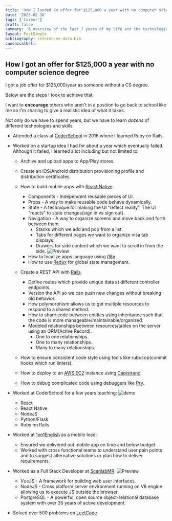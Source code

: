```yaml
---
title: 'How I landed an offer for $125,000 a year with no computer science degree'
date: '2023-02-10'
tags: ['Career']
draft: false
summary: 'A overview of the last 7 years of my life and the technologies/skills Ive learned and things Ive done to get a $125,000 a year offer'
layout: PostSimple
bibliography: references-data.bib
canonicalUrl:
---
```


## How I got an offer for $125,000 a year with no computer science degree

I got a job offer for $125,000/year as someone without a CS degree.

Below are the steps I took to achieve that.

I want to **encourage** others who aren't in a position to go back to school
like me so I'm sharing to give a realistic idea of what it takes.

Not only do we have to spend years, but we have to learn _dozens_ of different technologies
and skills.

- Attended a class at [CoderSchool](https://coderschool.vn/) in 2016 where I
  learned Ruby on Rails.
- Worked on a startup idea I had for about a year which eventually failed.
  Although it failed, I learned a lot including but not limited to:

  - Archive and upload apps to App/Play stores.
  - Create an iOS/Android distribution provisioning profile and distribution certificates.
  - How to build mobile apps with [React Native](https://reactnative.dev/).

    - Components - Independent reusable pieces of UI.
    - Props - A way to make reusable code behave dynamically.
    - State - A technique for making the UI “reflect reality”. The UI "reacts" to state changes(sign in vs sign out).
    - Navigation - A way to organize screens and move back and forth between them.
      - Stacks which we add and pop from a list.
      - Tabs for different pages we want to organize visa tab displays.
      - Drawers for side content which we want to scroll in from the side.
        ![Preview](https://i.imgur.com/jXq0pT5.png)
    - How to localize apps language using [i18n](https://www.npmjs.com/package/react-native-i18n).
    - How to use [Redux](https://redux.js.org/) for global state management.

  - Create a REST API with [Rails](https://rubyonrails.org/).
    - Define routes which provide unique data at different controller endpoints.
    - Version the API so we can push new changes without breaking old behavior.
    - How polymorphism allows us to get multiple resources to respond to a shared method.
    - How to share code between entities using inheritance such that the code is
      more manageable/maintainable/organized.
    - Modeled relationships between resources/tables on the server using an ORM(Active Record).
      - One to one relationships.
      - One to many relationships.
      - Many to many relationships.
  - How to ensure consistent code style using tools like rubocop(commit hooks which run linters).
  - How to deploy to an [AWS EC2](https://aws.amazon.com/pm/ec2/?trk=36c6da98-7b20-48fa-8225-4784bced9843&sc_channel=ps&s_kwcid=AL!4422!3!467723097970!e!!g!!aws%20ec2&ef_id=CjwKCAiA85efBhBbEiwAD7oLQIDvHU0jYVpArJ1_WM-Wk4t2YjDvnsb_N34LSb0ewjCpnXWg65puSBoCilMQAvD_BwE:G:s&s_kwcid=AL!4422!3!467723097970!e!!g!!aws%20ec2) instance using [Capistrano](https://github.com/capistrano/capistrano).
  - How to debug complicated code using debuggers like [Pry](https://github.com/pry/pry).

- Worked at CoderSchool for a few years teaching:
  ![demo](https://i.imgur.com/9j8CB7B.png)

  - React
  - React Native
  - NodeJS
  - Python/Flask
  - Ruby on Rails

- Worked at [1on1English](https://thelearningos.com/) as a mobile lead:

  - Ensured we delivered out mobile app on time and below budget.
  - Worked with cross functional teams to understand user pain points and to
    suggest alternative solutions or plan how to deliver requirements.

- Worked as a Full Stack Developer at [ScanlabMR](https://scanlabmr.com/):
  ![Preview](https://i.imgur.com/7Xk4Hrw.png)

  - VueJS - A framework for building web user interfaces.
  - NodeJS - Cross platform server environment running on V8 engine allowing us
    to execute JS outside the browser.
  - PostgreSQL - A powerful, open source object-relational database system with
    over 35 years of active development.

- Solved over 500 problems on [LeetCode](https://leetcode.com/)
